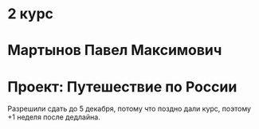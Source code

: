 # 2 курс
# Мартынов Павел Максимович

# Проект: Путешествие по России

Разрешили сдать до 5 декабря, потому что поздно дали курс, поэтому +1 неделя после дедлайна.
